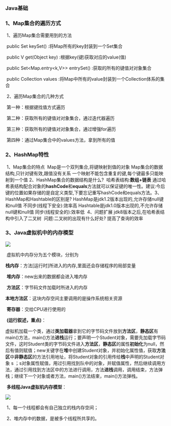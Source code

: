 ### Java基础

### 1、Map集合的遍历方式

​	1、遍历Map集合需要用到的方法

​		public Set<K> keySet()				:将Map所有的key封装到一个Set集合

​		public V get(Object key)			  :根据key(键)获取对应的value(值)

​		public Set<Map.entry<k,V>> entrySet() :获取的所有的键值对对象集合

​		public Collection<V> values		:将Map中所有的value封装到一个Collection体系的集合

​	2、遍历Map集合的几种方式

​		第一种：根据键找值方式遍历

​		第二种：获取所有的键值对对象集合，通过迭代器遍历

​		第三种：获取所有的键值对对象集合，通过增强for遍历

​		第四种：通过Map集合中的values方法，拿到所有的值

### 2、HashMap特性

​	1、Map集合的特点
​		Map是一个双列集合,将键映射到值的对象
​		Map集合的数据结构,只针对键有效,跟值没有关系
​		一个映射不能包含重复的键,每个键最多只能映射到一个值
​	2、HashMap集合的数据结构是什么?
​		哈希表结构:**数组+链表**
​			通过哈希表结构配合对象的**hashCode**和**equals**方法就可以保证键的唯一性。
​		建议:今后键的位置如果存储的是自定义类型,下要忘记重写hashCode和equals方法。
​	3、HashMap和Hashtable的区别是?
​		HashMap是jdk1.2版本出现的,允许存储null键和null值
​				不同步(线程下安全):效率高
 		Hashtable是jdk1.0版本出现的,不允许存储null键和null值
​				同步(线程安全的):效率低
​	4、问题扩展
​		jdk8版本之后,在哈希表结构中引入了二叉树
​			问题:二叉树的出现有什么好处?
​					提高了查询的效率

### 3、Java虚拟机中的内存模型

![](K:\MyAtomNotes\Java核心思想(笔记)\images\Java虚拟机中的内存模型.jpg)

​		虚拟机中内存分为五个模块，分别为

​				**栈内存**：方法[运行时]所进入的内存,里面还会存储程序的局部变量

​				**堆内存**：new出来的数据都会进入堆内存

​				**方法区**：字节码文件加载时所进入的内存

​				**本地方法区**：这块内存空间主要调用的是操作系统相关资源

​				**寄存器**：交给CPU进行使用的

​		**(运行叙述，重点)**：

虚拟机加载一个类，通过**类加载器**拿到它的字节码文件放到**方法区**，**静态区**有main()方法，main()方法**进栈**运行；要声明一个Student对象，需要先加载字节码文件，这时Student类的字节码文件进入**方法区**，**静态区**的属性**初始化**为null，然后有值则赋值；new关键字在**堆**中创建Student对象，并初始化属性值，获取**方法区**中**非静态区**的方法引用地址，将Student对象的引用传给**栈**中声明的Student对象 s  ；s对象属性赋值，用过引用找到队中的对象，并赋值属性，然后继续调用方法，通过引用找到方法区中的方法进行调用，方法**进栈**调用，调用结束，方法弹栈；继续下一个对象或者方法，main()方法结束，main()方法弹栈。

​		**多线程Java虚拟机内存模型**：

![](K:\MyAtomNotes\Java核心思想(笔记)\images\多线程Java虚拟机内存模型.jpg)

​		1、每一个线程都会有自己独立的栈内存空间；

​		2、堆内存中的数据，是被多个线程所共享的。
